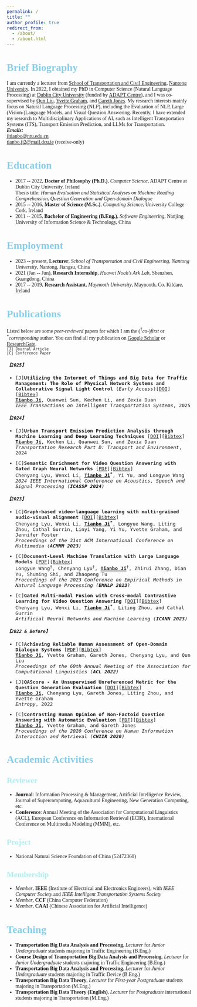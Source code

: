 ```yaml
---
permalink: /
title: ""
author_profile: true
redirect_from: 
  - /about/
  - /about.html
---
```

<style>
body {
  font-family: "Times New Roman", Times, serif;
}
h1 {
  color: #87CEEB
}
h2 {
  color: #AFEEEE
}
h5 {
  font-family: Consolas, monospace;
  font-size: 12px !important;
}
h5 + ul li{
  font-family: Consolas, monospace;
  font-size: 13px !important;
}
small {
  font-family: Consolas, monospace;
  font-size: 10px !important;
}

h1 + p, h2 + p, h1 + ul li, h2 + ul li {
  font-size: 14px !important;
}

</style>

# Brief Biography
I am currently a lecturer from [School of Transportation and Civil Engineering](https://jttm.ntu.edu.cn/), [Nantong University](https://www.ntu.edu.cn/). In 2022, I obtained my PhD in Computer Science (Natural Language Processing) at [Dublin City University](https://www.dcu.ie/) (funded by [ADAPT Centre](https://www.adaptcentre.ie/)), and I was co-supervised by [Qun Liu](https://liuquncn.github.io/index_en.html), [Yvette Graham](https://www.tcd.ie/scss/people/academic-staff/ygraham/), and [Gareth Jones](https://www.dcu.ie/computing/people/gareth-jones). My research interests mainly focus on Natural Language Processing (NLP), including the Evaluation of NLP, Large (Vision-)Language Models, and Visual Question Answering. Recently, I have extended my research to Multidisciplinary Applications of AI, such as Intelligent Transportation Systems (ITS), Transport Emission Prediction, and LLMs for Transportation.  
***Emails:***  
jitianbo@ntu.edu.cn  
tianbo.ji2@mail.dcu.ie (receive-only)


# Education

* 2017 -- 2022, **Doctor of Philosophy (Ph.D.)**, *Computer Science*, ADAPT Centre at Dublin City University, Ireland  
Thesis title: *Human Evaluation and Statistical Analyses on Machine Reading Comprehension, Question Generation and Open-domain Dialogue*
* 2015 -- 2016, **Master of Science (M.Sc.)**, *Computing Science*, University College Cork, Ireland  
* 2011 -- 2015, **Bachelor of Engineering (B.Eng.)**, *Software Engineering*, Nanjing University of Information Science & Technology, China

# Employment

* 2023 -- present, **Lecturer**, *School of Transportation and Civil Engineering, Nantong University*, Nantong, Jiangsu, China
* 2021 (Jan -- Jun), **Research Internship**, *Huawei Noah's Ark Lab*, Shenzhen, Guangdong, China
* 2017 -- 2019, **Research Assistant**, *Maynooth University*, Maynooth, Co. Kildare, Ireland


# Publications

Listed below are some *peer-reviewed* papers for which I am the (<sup>†</sup>*co-*)*first* or <sup>\*</sup>*corresponding* author. You can find all my publication on [Google Scholar](https://scholar.google.com/citations?user=mLc1OxUAAAAJ&hl=en) or [ResearchGate](https://www.researchgate.net/profile/Tianbo-Ji).   
<small>[J] Journal Article</small>  
<small>[C] Conference Paper</small>  

<!-- * [J]**3D Scene Graph Guesswork as a Heuristic Awareness for Embodied Zero-shot Object Navigation with Large Language Models** [[DOI](https://doi.org/)][[Bibtex](/publications/bibtex/tpami2026.bib)]   
**<u>Tianbo Ji</u>**,     
*IEEE Transactions on Pattern Analysis and Machine Intelligence*, 2026 -->

<!-- * [J]**Adaptive traffic signal control for energy efficiency using deep learning and consumer electronics**   [[DOI](https://doi.org/)][[Bibtex](/publications/bibtex/tce2025.bib)]   
**<u>Tianbo Ji</u>**, Peng Cheng, Kechen Li, Zhichao Cao, Zexia Duan, and Chenyang Lyu  
*IEEE Transactions on Consumer Electronics*, 2025 -->

<!-- * [J]**A Triple Multi-Modal Network Based on Generative Model for Traffic Accident Detection**   [[DOI](https://doi.org/)][[Bibtex](/publications/bibtex/)]   
**<u>Tianbo Ji</u>**, and Mi Li   
*IEEE Transactions on Intelligent Transportation Systems*, 2025 -->

<!-- * [J]**AI-powered traffic signal optimization for reducing both accident risks and vehicle idling emissions: A case study of monsoon-affected Asian cities**   [[DOI](https://doi.org/)][[Bibtex](/publications/bibtex/)]   
**<u>Tianbo Ji</u>**, Xuanhua Yin, Tianpei Tang, Zexia Duan, and Chenyang Lyu      
*IEEE Transactions on Intelligent Transportation Systems*, 2025 -->

<!-- * [J]**Social Implications of AI-Driven Traffic Management Systems**   [[DOI](https://doi.org/)][[Bibtex](/publications/bibtex/)]   
**<u>Tianbo Ji</u>**, Peng Cheng, Xuanhua Yin, Kechen Li, Zexia Duan, Tianpei Tang, Liting Zhou, and Chenyang Lyu      
*Sustainable Cities and Society*, 2025 -->

<!-- * [J]**A Framework for Explainable Toxic Language Detection in Online Game Conversations via Distilling GPT-4**  [[DOI](https://doi.org/)][[Bibtex](/publications/bibtex/.bib)]   
**<u>Tianbo Ji</u>**, Ali Ala, Quanwei Sun, Kechen Li, Zongshan Wang, and Seyedali Mirjalili   
*IEEE Transactions on Affective Computing*, 2026 -->

<!-- * [J]**Assessing the Impact of Super Typhoon on Terrestrial Ecosystems in Eastern Coastal China: A Case Study of Typhoon Lekima**  [[DOI](https://doi.org/)][[Bibtex](/publications/bibtex/ijde2025.bib)]   
Zexia Duan, Yichi Zhang, Sihui Fan, and **<u>Tianbo Ji</u><sup>\*</sup>**  
*International Journal of Digital Earth*, 2026 -->


##### 【2025】
* [J]**Utilizing the Internet of Things and Big Data for Traffic Management: The Role of Physical Network Systems and Collaborative Signal Light Control** (*Early Access*)[[DOI](https://doi.org/10.1109/TITS.2024.3519661)][[Bibtex](/publications/bibtex/tits2025.bib)]    
**<u>Tianbo Ji</u>**, Quanwei Sun, Kechen Li, and Zexia Duan    
*IEEE Transactions on Intelligent Transportation Systems*, 2025


##### 【2024】
* [J]**Urban Transport Emission Prediction Analysis through Machine Learning and Deep Learning Techniques** [[DOI](https://doi.org/10.1016/j.trd.2024.104389)][[Bibtex](/publications/bibtex/trd2024.bib)]   
**<u>Tianbo Ji</u>**, Kechen Li, Quanwei Sun, and Zexia Duan   
*Transportation Research Part D: Transport and Environment*, 2024 

* [C]**Semantic Enrichment for Video Question Answering with Gated Graph Neural Networks**  [[PDF](https://ieeexplore.ieee.org/stamp/stamp.jsp?tp=&arnumber=10447275)][[Bibtex](/publications/bibtex/icassp2024.bib)]   
Chenyang Lyu, Wenxi Li, **<u>Tianbo Ji</u><sup>\*</sup>**, Yi Yu, and Longyue Wang  
*2024 IEEE International Conference on Acoustics, Speech and Signal Processing (**ICASSP 2024**)*

##### 【2023】   
* [C]**Graph-based video-language learning with multi-grained audio-visual alignment**  [[DOI](https://doi.org/10.1145/3581783.3612132)][[Bibtex](/publications/bibtex/acmmm2023.bib)]   
Chenyang Lyu, Wenxi Li, **<u>Tianbo Ji</u><sup>\*</sup>**, Longyue Wang, Liting Zhou, Cathal Gurrin, Linyi Yang, Yi Yu, Yvette Graham, and Jennifer Foster  
*Proceedings of the 31st ACM International Conference on Multimedia (**ACMMM 2023**)*

* [C]**Document-Level Machine Translation with Large Language Models** [[PDF](https://aclanthology.org/2023.emnlp-main.1036.pdf)][[Bibtex](/publications/bibtex/emnlp2023.bib)]   
Longyue Wang<sup>†</sup>, Chenyang Lyu<sup>†</sup>, **<u>Tianbo Ji</u>**<sup>†</sup>, Zhirui Zhang, Dian Yu, Shuming Shi, and Zhaopeng Tu  
*Proceedings of the 2023 Conference on Empirical Methods in Natural Language Processing (**EMNLP 2023**)*

* [C]**Gated Multi-modal Fusion with Cross-modal Contrastive Learning for Video Question Answering** [[DOI](https://doi.org/10.1007/978-3-031-44195-0_35)][[Bibtex](/publications/bibtex/icann2023.bib)]   
Chenyang Lyu, Wenxi Li, **<u>Tianbo Ji</u><sup>\*</sup>**, Liting Zhou, and Cathal Gurrin  
*Artificial Neural Networks and Machine Learning (**ICANN 2023**)*

##### 【2022 & Before】
* [C]**Achieving Reliable Human Assessment of Open-Domain Dialogue Systems** [[PDF](https://aclanthology.org/2022.acl-long.445.pdf)][[Bibtex](/publications/bibtex/acl2022.bib)]   
**<u>Tianbo Ji</u>**, Yvette Graham, Gareth Jones, Chenyang Lyu, and Qun Liu  
*Proceedings of the 60th Annual Meeting of the Association for Computational Linguistics (**ACL 2022**)*

* [J]**QAScore - An Unsupervised Unreferenced Metric for the Question Generation Evaluation** [[DOI](https://doi.org/10.3390/e24111514)][[Bibtex](/publications/bibtex/entropy.bib)]   
**<u>Tianbo Ji</u>**, Chenyang Lyu, Gareth Jones, Liting Zhou, and Yvette Graham   
*Entropy*, 2022

* [C]**Contrasting Human Opinion of Non-Factoid Question Answering with Automatic Evaluation** [[PDF](https://dl.acm.org/doi/pdf/10.1145/3343413.3377996)][[Bibtex](/publications/bibtex/chiir2020.bib)]   
**<u>Tianbo Ji</u>**, Yvette Graham, and Gareth Jones  
*Proceedings of the 2020 Conference on Human Information Interaction and Retrieval (**CHIIR 2020**)*

# Academic Activities
## Reviewer  
* **Journal**: Information Processing & Management, Artificial Intelligence Review, Journal of Supercomputing, Aquacultural Engineering, New Generation Computing, etc.
* **Conference**: Annual Meeting of the Association for Computational Linguistics (ACL), European Conference on Information Retrieval (ECIR), International Conference on Multimedia Modeling (MMM), etc.

## Project

* National Natural Science Foundation of China (52472360)


## Membership

* *Member*, **IEEE** (Institute of Electrical and Electronics Engineers), with *IEEE Computer Society* and *IEEE Intelligent Transportation Systems Society*
* *Member*, **CCF** (China Computer Federation)
* *Member*, **CAAI** (Chinese Association for Artificial Intelligence)
  

# Teaching

* **Transportation Big Data Analysis and Processing**, *Lecturer* for *Junior Undergraduate* students majoring in Traffic Engineering (B.Eng.)
* **Course Design of Transportation Big Data Analysis and Processing**, *Lecturer* for *Junior Undergraduate* students majoring in Traffic Engineering (B.Eng.)
* **Transportation Big Data Analysis and Processing**, *Lecturer* for *Junior Undergraduate* students majoring in Traffic Device (B.Eng.)
* **Transportation Big Data Theory**, *Lecturer* for *First-year Postgraduate* students majoring in Transportation (M.Eng.)
* **Transportation Big Data Theory (English)**, *Lecturer* for *Postgraduate* international students majoring in Transportation (M.Eng.)
<!-- * **Professional English for Traffic Engineering**, *Guest Lecturer* for *First-year Postgraduate* students majoring in Transportation (M.Eng.) -->